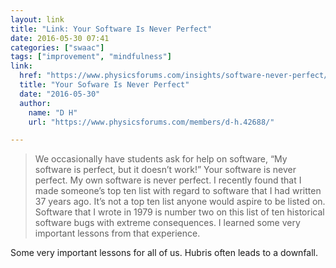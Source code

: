 ```yaml
---
layout: link
title: "Link: Your Software Is Never Perfect"
date: 2016-05-30 07:41
categories: ["swaac"]
tags: ["improvement", "mindfulness"]
link:
  href: "https://www.physicsforums.com/insights/software-never-perfect/"
  title: "Your Sofware Is Never Perfect"
  date: "2016-05-30"
  author:
    name: "D H"
    url: "https://www.physicsforums.com/members/d-h.42688/"

---
```


> We occasionally have students ask for help on software, “My software
> is perfect, but it doesn’t work!” Your software is never perfect. My
> own software is never perfect. I recently found that I made
> someone’s top ten list with regard to software that I had written 37
> years ago. It’s not a top ten list anyone would aspire to be listed
> on. Software that I wrote in 1979 is number two on this list of ten
> historical software bugs with extreme consequences. I learned some
> very important lessons from that experience.


Some very important lessons for all of us. Hubris often leads to a
downfall.
